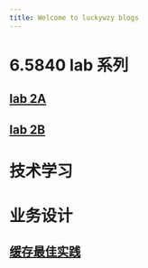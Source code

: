 ```yaml
---
title: Welcome to luckywzy blogs
---
```


# 6.5840 lab 系列
## [lab 2A](_posts/2024-07-16-lab-2A.md)
## [lab 2B](_posts/2024-07-17-lab-2B.md)
# 技术学习

# 业务设计
## [缓存最佳实践](_posts/2024-07-21-cache-best-practice.md)


